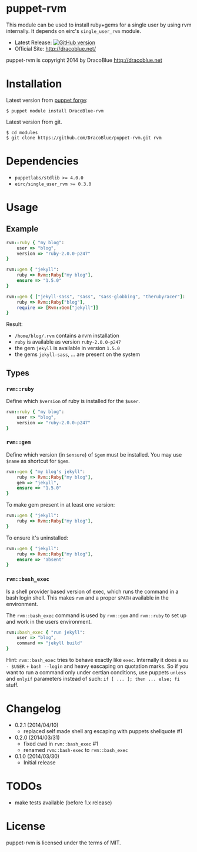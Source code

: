 # puppet-rvm

This module can be used to install ruby+gems for a single user by using rvm internally. It depends on eirc's `single_user_rvm`
module.

* Latest Release: [![GitHub version](https://badge.fury.io/gh/DracoBlue%2Fpuppet-rvm.png)](https://github.com/DracoBlue/puppet-rvm/releases)
* Official Site: http://dracoblue.net/

puppet-rvm is copyright 2014 by DracoBlue http://dracoblue.net

# Installation

Latest version from [puppet forge](http://forge.puppetlabs.com/DracoBlue/rvm):

``` console
$ puppet module install DracoBlue-rvm
```

Latest version from git.

``` console
$ cd modules
$ git clone https://github.com/DracoBlue/puppet-rvm.git rvm
```

# Dependencies

* `puppetlabs/stdlib >= 4.0.0`
* `eirc/single_user_rvm >= 0.3.0`

# Usage

## Example

``` ruby
rvm::ruby { "my blog":
    user => "blog",
    version => "ruby-2.0.0-p247"
}

rvm::gem { "jekyll":
    ruby => Rvm::Ruby["my blog"],
    ensure => "1.5.0"
}

rvm::gem { ["jekyll-sass", "sass", "sass-globbing", "therubyracer"]:
    ruby => Rvm::Ruby["blog"],
    require => [Rvm::Gem["jekyll"]]
}
```

Result:

* `/home/blog/.rvm` contains a rvm installation
* `ruby` is available as version `ruby-2.0.0-p247`
* the gem `jekyll` is available in version `1.5.0`
* the gems `jekyll-sass`, ... are present on the system

## Types

### `rvm::ruby`

Define which `$version` of ruby is installed for the `$user`.

``` ruby
rvm::ruby { "my blog":
    user => "blog",
    version => "ruby-2.0.0-p247"
}
```

### `rvm::gem`

Define which version (in `$ensure`) of `$gem` must be installed. You may use `$name` as shortcut for `$gem`.

``` ruby
rvm::gem { "my blog's jekyll":
    ruby => Rvm::Ruby["my blog"],
    gem => "jekyll",
    ensure => "1.5.0"
}
```

To make gem present in at least one version:

``` ruby
rvm::gem { "jekyll":
    ruby => Rvm::Ruby["my blog"],
}
```

To ensure it's uninstalled:

``` ruby
rvm::gem { "jekyll":
    ruby => Rvm::Ruby["my blog"],
    ensure => 'absent'
}
```

### `rvm::bash_exec`

Is a shell provider based version of exec, which runs the command in a bash login shell. This makes `rvm` and a proper
`$PATH` available in the environment.

The `rvm::bash_exec` command is used by `rvm::gem` and `rvm::ruby` to set up and work in the users environment.

``` ruby
rvm::bash_exec { "run jekyll":
    user => "blog",
    command => "jekyll build"
}
```

Hint: `rvm::bash_exec` tries to behave exactly like `exec`. Internally it does a `su - $USER` + `bash --login` and heavy
eascaping on quotation marks. So if you want to run a command only under certian conditions, use puppets `unless` and
`onlyif` parameters instead of such: `if [ ... ]; then ... else; fi` stuff.

# Changelog

* 0.2.1 (2014/04/10)
  - replaced self made shell arg escaping with puppets shellquote #1
* 0.2.0 (2014/03/31)
  - fixed cwd in `rvm::bash_exec` #1
  - renamed `rvm::bash-exec` to `rvm::bash_exec`
* 0.1.0 (2014/03/30)
  - Initial release

# TODOs

* make tests available (before 1.x release)

# License

puppet-rvm is licensed under the terms of MIT.
